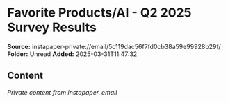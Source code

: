 # Favorite Products/AI - Q2 2025 Survey Results

**Source:** instapaper-private://email/5c119dac56f7fd0cb38a59e99928b29f/
**Folder:** Unread
**Added:** 2025-03-31T11:47:32




## Content
*Private content from instapaper_email*
